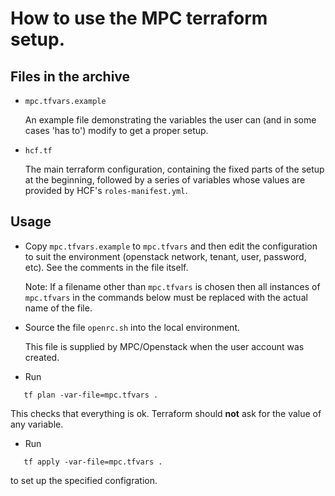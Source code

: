 
# How to use the MPC terraform setup.

## Files in the archive

* `mpc.tfvars.example`

  An example file demonstrating the variables the user can (and in
  some cases 'has to') modify to get a proper setup.

* `hcf.tf`

  The main terraform configuration, containing the fixed parts of the
  setup at the beginning, followed by a series of variables whose
  values are provided by HCF's `roles-manifest.yml`.

## Usage

* Copy `mpc.tfvars.example` to `mpc.tfvars` and then edit the
  configuration to suit the environment (openstack network, tenant,
  user, password, etc). See the comments in the file itself.

  Note: If a filename other than `mpc.tfvars` is chosen then all
  instances of `mpc.tfvars` in the commands below must be replaced
  with the actual name of the file.

* Source the file `openrc.sh` into the local environment.

  This file is supplied by MPC/Openstack when the user account was
  created.

* Run

```
   tf plan -var-file=mpc.tfvars .
```

  This checks that everything is ok. Terraform should __not__ ask for
  the value of any variable.

* Run

```
   tf apply -var-file=mpc.tfvars .
```

  to set up the specified configration.
